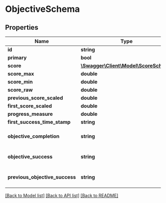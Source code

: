 # ObjectiveSchema

## Properties
Name | Type | Description | Notes
------------ | ------------- | ------------- | -------------
**id** | **string** |  | [optional] 
**primary** | **bool** |  | [optional] 
**score** | [**\Swagger\Client\Model\ScoreSchema**](ScoreSchema.md) |  | [optional] 
**score_max** | **double** |  | [optional] 
**score_min** | **double** |  | [optional] 
**score_raw** | **double** |  | [optional] 
**previous_score_scaled** | **double** |  | [optional] 
**first_score_scaled** | **double** |  | [optional] 
**progress_measure** | **double** |  | [optional] 
**first_success_time_stamp** | **string** |  | [optional] 
**objective_completion** | **string** |  | [optional] [default to 'UNKNOWN']
**objective_success** | **string** |  | [optional] [default to 'UNKNOWN']
**previous_objective_success** | **string** |  | [optional] [default to 'UNKNOWN']

[[Back to Model list]](../README.md#documentation-for-models) [[Back to API list]](../README.md#documentation-for-api-endpoints) [[Back to README]](../README.md)


